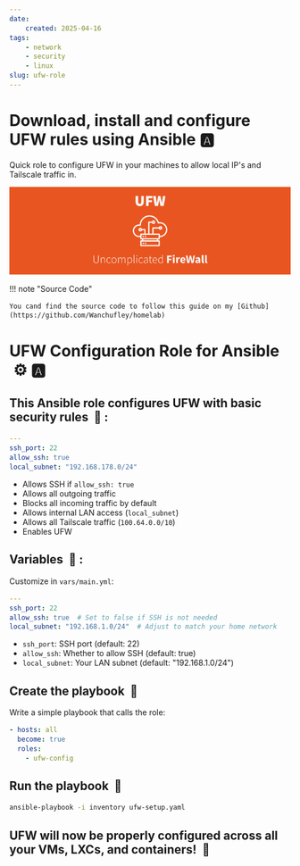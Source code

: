 ```yaml
---
date:
    created: 2025-04-16
tags:
    - network
    - security
    - linux
slug: ufw-role
---
```

# **Download, install and configure UFW rules using Ansible :a:**

Quick role to configure UFW in your machines to allow local IP's and Tailscale traffic in.

![ufw.png](assets/img/ufw.png)

<!-- more -->

!!! note "Source Code"

    You cand find the source code to follow this guide on my [Github](https://github.com/Wanchufley/homelab)

# UFW Configuration Role for Ansible &nbsp;:gear: :a:

## This Ansible role configures UFW with basic security rules &nbsp;:book: :

```yaml title="defaults/main.yaml" linenums="1"
---
ssh_port: 22
allow_ssh: true
local_subnet: "192.168.178.0/24"
```

* Allows SSH if `allow_ssh: true`
* Allows all outgoing traffic
* Blocks all incoming traffic by default
* Allows internal LAN access (`local_subnet`)
* Allows all Tailscale traffic (`100.64.0.0/10`)
* Enables UFW

## Variables &nbsp;:currency_exchange: :
Customize in `vars/main.yml`:

```yaml title="vars/main.yaml" linenums="1"
---
ssh_port: 22
allow_ssh: true  # Set to false if SSH is not needed
local_subnet: "192.168.1.0/24"  # Adjust to match your home network
```

- `ssh_port`: SSH port (default: 22)
- `allow_ssh`: Whether to allow SSH (default: true)
- `local_subnet`: Your LAN subnet (default: "192.168.1.0/24")

## Create the playbook &nbsp;:pencil:
Write a simple playbook that calls the role:

```yaml title="ufw-setup.yaml" linenums="1"
- hosts: all
  become: true
  roles:
    - ufw-config
```

## Run the playbook &nbsp;:runner:

```bash title="run:" linenums="1"
ansible-playbook -i inventory ufw-setup.yaml
```

## UFW will now be properly configured across all your VMs, LXCs, and containers! &nbsp;:tada: